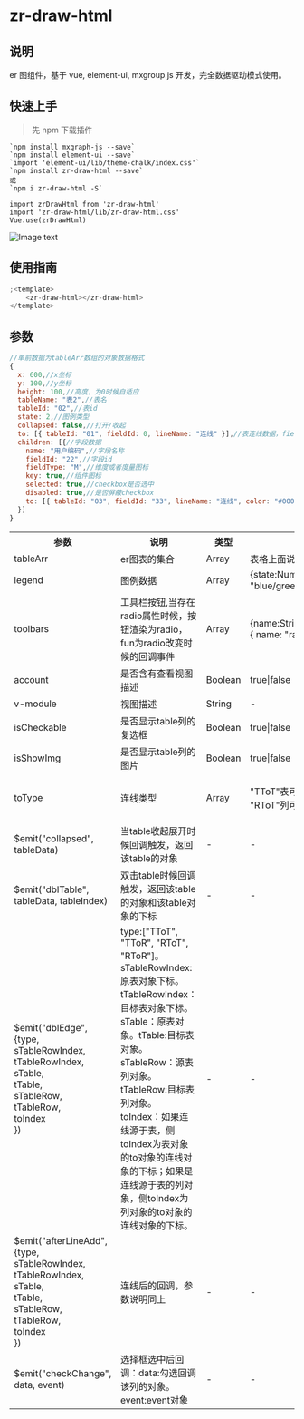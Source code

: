 # zr-draw-html

## 说明

er 图组件，基于 vue, element-ui, mxgroup.js 开发，完全数据驱动模式使用。

## 快速上手

> 先 npm 下载插件

```
`npm install mxgraph-js --save`
`npm install element-ui --save`
`import 'element-ui/lib/theme-chalk/index.css'`
`npm install zr-draw-html --save`
或
`npm i zr-draw-html -S`

import zrDrawHtml from 'zr-draw-html'
import 'zr-draw-html/lib/zr-draw-html.css'
Vue.use(zrDrawHtml)
```

![Image text](https://github.com/zjhr/zr-draw-html/tree/master/images/show.png)

## 使用指南

```js
;<template>
	<zr-draw-html></zr-draw-html>
</template>
```

## 参数

```js
//单前数据为tableArr数组的对象数据格式
{
  x: 600,//x坐标
  y: 100,//y坐标
  height: 100,//高度，为0时候自适应
  tableName: "表2",//表名
  tableId: "02",//表id
  state: 2,//图例类型
  collapsed: false,//打开/收起
  to: [{ tableId: "01", fieldId: 0, lineName: "连线" }],//表连线数据，fieldId为0则连表，否则链接是字段
  children: [{//字段数据
    name: "用户编码",//字段名称
    fieldId: "22",//字段id
    fieldType: "M",//维度或者度量图标
    key: true,//组件图标
    selected: true,//checkbox是否选中
    disabled: true,//是否屏蔽checkbox
    to: [{ tableId: "03", fieldId: "33", lineName: "连线", color: "#000" }]//连线数据
  }]
}
```

<table>
  <tr>
    <th>参数</th>
    <th>说明</th>
    <th>类型</th>
    <th>可选值</th>
    <th>默认值</th>
  </tr>
  <tr>
    <td>tableArr</td>
    <td>er图表的集合</td>
    <td>Array</td>
    <td>表格上面说明</td>
    <td>[]</td>
  </tr>
  <tr>
    <td>legend</td>
    <td>图例数据</td>
    <td>Array</td>
    <td>{state:Number ,name: String, color: "blue/green/yellow"}</td>
    <td>[]</td>
  </tr>
  <tr>
    <td>toolbars</td>
    <td>工具栏按钮,当存在radio属性时候，按钮渲染为radio，fun为radio改变时候的回调事件</td>
    <td>Array</td>
    <td>{name:String,icon:String,fun:Function,radio:{ name: "radioxx", checked: true }}</td>
    <td>[]</td>
  </tr>
  <tr>
    <td>account</td>
    <td>是否含有查看视图描述</td>
    <td>Boolean</td>
    <td>true|false</td>
    <td>false</td>
  </tr>
  <tr>
    <td>v-module</td>
    <td>视图描述</td>
    <td>String</td>
    <td>-</td>
    <td>-</td>
  </tr>
  <tr>
    <td>isCheckable</td>
    <td>是否显示table列的复选框</td>
    <td>Boolean</td>
    <td>true|false</td>
    <td>false</td>
  </tr>
  <tr>
    <td>isShowImg</td>
    <td>是否显示table列的图片</td>
    <td>Boolean</td>
    <td>true|false</td>
    <td>false</td>
  </tr>
  <tr>
    <td>toType</td>
    <td>连线类型</td>
    <td>Array</td>
    <td>"TToT"表可以连接表, "TToR"表可以连接列, "RToT"列可以连接表, "RToR"列可以连接列。</td>
    <td>["TToT", "TToR", "RToT", "RToR"]</td>
  </tr>
  <tr>
    <td>$emit("collapsed", tableData)</td>
    <td>当table收起展开时候回调触发，返回该table的对象</td>
    <td>-</td>
    <td>-</td>
    <td></td>
  </tr>
  <tr>
    <td>$emit("dblTable", tableData, tableIndex)</td>
    <td>双击table时候回调触发，返回该table的对象和该table对象的下标</td>
    <td>-</td>
    <td>-</td>
    <td></td>
  </tr>
  <tr>
    <td>$emit("dblEdge", <br/>
    {type,<br/>
    sTableRowIndex,<br/>
    tTableRowIndex,<br/>
    sTable,<br/>
    tTable,<br/>
    sTableRow,<br/>
    tTableRow,<br/>
    toIndex<br/>
    })</td>
    <td>
      type:["TToT", "TToR", "RToT", "RToR"]。<br/>
      sTableRowIndex:原表对象下标。<br/>
      tTableRowIndex：目标表对象下标。<br/>
      sTable：原表对象。tTable:目标表对象。<br/>
      sTableRow：源表列对象。<br/>
      tTableRow:目标表列对象。<br/>
      toIndex：如果连线源于表，侧toIndex为表对象的to对象的连线对象的下标；如果是连线源于表的列对象，侧toIndex为列对象的to对象的连线对象的下标。
    </td>
    <td>-</td>
    <td>-</td>
    <td></td>
  </tr>
  <tr>
    <td>$emit("afterLineAdd", <br/>
    {type,<br/>
    sTableRowIndex,<br/>
    tTableRowIndex,<br/>
    sTable,<br/>
    tTable,<br/>
    sTableRow,<br/>
    tTableRow,<br/>
    toIndex<br/>
    })</td>
    <td>连线后的回调，参数说明同上</td>
    <td>-</td>
    <td>-</td>
    <td></td>
  </tr>
  <tr>
    <td>$emit("checkChange", data, event)</td>
    <td>选择框选中后回调：data:勾选回调该列的对象。event:event对象</td>
    <td>-</td>
    <td>-</td>
    <td></td>
  </tr>
</table>
